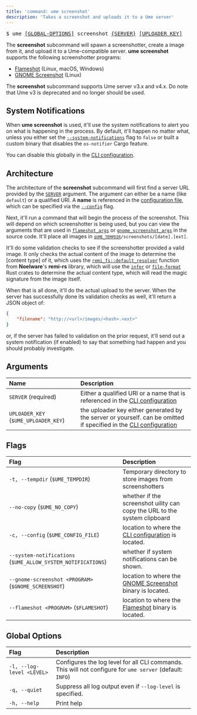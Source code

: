 ```yaml
---
title: 'command: ume screenshot'
description: 'Takes a screenshot and uploads it to a Ume server'
---
```


<pre>
$ ume <a href="/docs/ume/cli#global-options">[GLOBAL-OPTIONS]</a> screenshot <a href="#arg-server">{SERVER}</a> <a href="#arg-uploader-key">[UPLOADER KEY]</a>
</pre>

The **screenshot** subcommand will spawn a screenshotter, create a image from it, and upload it to a Ume-compatible server. **ume screenshot** supports the following screenshotter programs:

- [Flameshot] (Linux, macOS, Windows)
- [GNOME Screenshot] (Linux)

The **screenshot** subcommand supports Ume server v3.x and v4.x. Do note that Ume v3 is deprecated and no longer should be used.

## System Notifications

When **ume screenshot** is used, it'll use the system notifications to alert you on what is happening in the process. By default, it'll happen no matter what, unless you either set the [`--system-notifications`](#flag-system-notifications) flag to `false` or built a custom binary that disables the `os-notifier` Cargo feature.

You can disable this globally in the [CLI configuration](/docs/cli/configuration).

## Architecture

The architecture of the **screenshot** subcommand will first find a server URL provided by the [`SERVER`](#arg-server) argument. The argument can either be a name (like `default`) or a qualified URI. A **name** is referenced in the [configuration file](/docs/cli/configuration), which can be specified via the [`--config`](#flag-config) flag.

Next, it'll run a command that will begin the process of the screenshot. This will depend on which screenshotter is being used, but you can view the arguments that are used in [`flameshot_args`] or [`gnome_screenshot_args`] in the source code. It'll place all images in <code>[`$UME_TEMPDIR`](#flag-tempdir)/screenshots/[date].[ext]</code>.

[`gnome_screenshot_args`]: https://github.com/auguwu/ume/blob/master/src/cli/cmds/screenshot.rs#L399-L402
[`flameshot_args`]: https://github.com/auguwu/ume/blob/master/src/cli/cmds/screenshot.rs#L404-L407

It'll do some validation checks to see if the screenshotter provided a valid image. It only checks the actual content of the image to determine the [content type] of it, which uses the [`remi_fs::default_resolver`] function from **Noelware**'s **remi-rs** library, which will use the [`infer`] or [`file-format`] Rust crates to determine the actual content type, which will read the magic signature from the image itself.

[`remi_fs::default_resolver`]: https://docs.rs/remi-fs/latest/remi_fs/fn.default_resolver.html
[`file-format`]: https://crates.io/crates/file-format
[`infer`]: https://crates.io/crates/infer

When that is all done, it'll do the actual upload to the server. When the server has successfully done its validation checks as well, it'll return a JSON object of:

```json
{
    "filename": "http://<url>/images/<hash>.<ext>"
}
```

or, if the server has failed to validation on the prior request, it'll send out a system notification (if enabled) to say that something had happen and you should probably investigate.

## Arguments

| Name                                                            | Description                                                                                                                                  |
| :-------------------------------------------------------------- | :------------------------------------------------------------------------------------------------------------------------------------------- |
| <a id="arg-server" />`SERVER` (required)                        | Either a qualified URI or a name that is referenced in the [CLI configuration](/docs/cli/configuration#servers)                              |
| <a id="arg-uploader-key" />`UPLOADER_KEY` (`$UME_UPLOADER_KEY`) | the uploader key either generated by the server or yourself. can be omitted if specified in the [CLI configuration](/docs/cli/configuration) |

## Flags

| Flag                                                                                             | Description                                                                    |
| :----------------------------------------------------------------------------------------------- | :----------------------------------------------------------------------------- |
| <a id="flag-tempdir" />`-t, --tempdir` (`$UME_TEMPDIR`)                                          | Temporary directory to store images from screenshotters                        |
| <a id="flag-no-copy" />`--no-copy` (`$UME_NO_COPY`)                                              | whether if the screenshot uility can copy the URL to the system clipboard      |
| <a id="flag-config" />`-c, --config` (`$UME_CONFIG_FILE`)                                        | location to where the [CLI configuration](/docs/cli/configuration) is located. |
| <a id="flag-system-notifications" />`--system-notifications` (`$UME_ALLOW_SYSTEM_NOTIFICATIONS`) | whether if system notifications can be shown.                                  |
| <a id="flag-gnome-screenshot" />`--gnome-screenshot <PROGRAM>` (`$GNOME_SCREENSHOT`)             | location to where the [GNOME Screenshot] binary is located.                    |
| <a id="flag-flameshot" />`--flameshot <PROGRAM>` (`$FLAMESHOT`)                                  | location to where the [Flameshot] binary is located.                           |

## Global Options

| Flag                                               | Description                                                                                               |
| :------------------------------------------------- | :-------------------------------------------------------------------------------------------------------- |
| <a id="flag-log-level" />`-l, --log-level <LEVEL>` | Configures the log level for all CLI commands. This will not configure for `ume server` (default: `INFO`) |
| <a id="flag-quiet" />`-q, --quiet`                 | Suppress all log output even if `--log-level` is specified.                                               |
| <a id="flag-help" />`-h, --help`                   | Print help                                                                                                |

[GNOME Screenshot]: https://gitlab.gnome.org/GNOME/gnome-screenshot
[Flameshot]: https://flameshot.org
